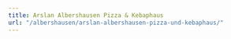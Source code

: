 ```yaml
---
title: Arslan Albershausen Pizza & Kebaphaus
url: "/albershausen/arslan-albershausen-pizza-und-kebaphaus/"
---
```

